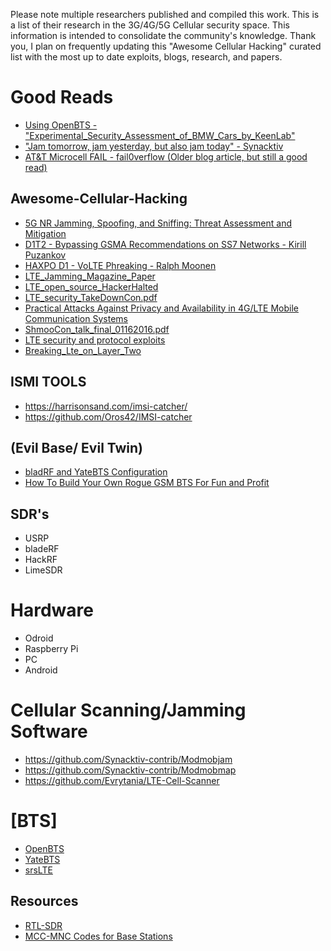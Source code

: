 Please note multiple researchers published and compiled this work. This is a list of their research in the 3G/4G/5G Cellular security space. This information is intended to consolidate the community's knowledge. Thank you, I plan on frequently updating this "Awesome Cellular Hacking" curated list with the most up to date exploits, blogs, research, and papers.

# Good Reads

* [Using OpenBTS - "Experimental_Security_Assessment_of_BMW_Cars_by_KeenLab"](https://keenlab.tencent.com/en/whitepapers/Experimental_Security_Assessment_of_BMW_Cars_by_KeenLab.pdf)
* ["Jam tomorrow, jam yesterday, but also jam today" - Synacktiv](https://www.synacktiv.com/ressources/sstic_rump_2018_modmobjam.pdf)
* [AT&T Microcell FAIL - fail0verflow (Older blog article, but still a good read)](https://fail0verflow.com/blog/2012/microcell-fail/)


## Awesome-Cellular-Hacking 
* [5G NR Jamming, Spoofing, and Sniffing:
Threat Assessment and Mitigation](https://github.com/W00t3k/Awesome-Cellular-Hacking/blob/master/5gjam.pdf)
* [D1T2 - Bypassing GSMA Recommendations on SS7 Networks - Kirill Puzankov](https://github.com/W00t3k/Awesome-Cellular-Hacking/blob/master/D1T2%20-%20Bypassing%20GSMA%20Recommendations%20on%20SS7%20Networks%20-%20Kirill%20Puzankov.pdf)
* [HAXPO D1 - VoLTE Phreaking - Ralph Moonen](https://github.com/W00t3k/Awesome-Cellular-Hacking/blob/master/HAXPO%20D1%20-%20VoLTE%20Phreaking%20-%20Ralph%20Moonen.pdf)
* [LTE_Jamming_Magazine_Paper](https://github.com/W00t3k/Awesome-cellular-Hacking/blob/master/LTE_Jamming_Magazine_Paper_final.pdf)
* [LTE_open_source_HackerHalted](https://github.com/W00t3k/Awesome-Cellular-Hacking/blob/master/LTE_open_source_HackerHalted.pdf)
* [LTE_security_TakeDownCon.pdf](https://github.com/W00t3k/Awesome-Cellular-Hacking/blob/master/LTE_security_TakeDownCon.pdf)
* [Practical Attacks Against Privacy and Availability in
4G/LTE Mobile Communication Systems](https://github.com/W00t3k/Awesome-Cellular-Hacking/blob/master/Prac-4G-Attacks.pdf)
* [ShmooCon_talk_final_01162016.pdf](https://github.com/W00t3k/Awesome-Cellular-Hacking/blob/master/ShmooCon_talk_final_01162016.pdf)
* [LTE security and protocol exploits](https://github.com/W00t3k/Awesome-Cellular-Hacking/blob/master/milcom2018_slides_final.pdf)
* [Breaking_Lte_on_Layer_Two](https://github.com/W00t3k/Awesome-Cellular-Hacking/blob/master/breaking_lte_on_layer_two.pdf)


## ISMI TOOLS
* https://harrisonsand.com/imsi-catcher/
* https://github.com/Oros42/IMSI-catcher

## (Evil Base/ Evil Twin)
* [bladRF and YateBTS Configuration](https://github.com/Nuand/bladeRF/wiki/Setting-up-Yate-and-YateBTS-with-the-bladeRF)
* [How To Build Your Own Rogue GSM BTS For Fun and Profit](https://www.evilsocket.net/2016/03/31/how-to-build-your-own-rogue-gsm-bts-for-fun-and-profit/)

## SDR's
* USRP
* bladeRF
* HackRF
* LimeSDR

# Hardware
* Odroid
* Raspberry Pi
* PC
* Android

# Cellular Scanning/Jamming Software
* https://github.com/Synacktiv-contrib/Modmobjam
* https://github.com/Synacktiv-contrib/Modmobmap
* https://github.com/Evrytania/LTE-Cell-Scanner

# [BTS]

* [OpenBTS](http://openbts.org/)
* [YateBTS](https://yatebts.com/)
* [srsLTE](https://github.com/srsLTE/srsLTE)
 
## Resources
* [RTL-SDR](https://www.rtl-sdr.com/) 
* [MCC-MNC Codes for Base Stations](http://www.mcc-mnc.com/)
